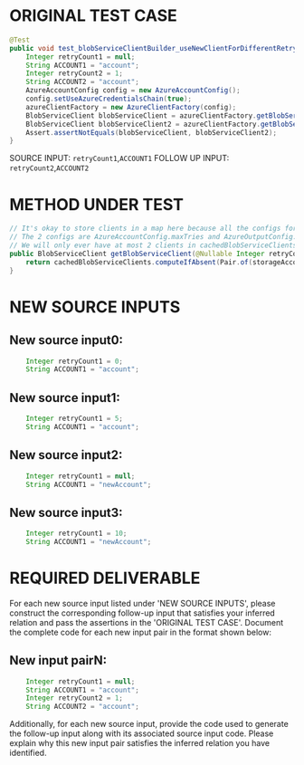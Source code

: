 # ORIGINAL TEST CASE
```java
@Test
public void test_blobServiceClientBuilder_useNewClientForDifferentRetryCount() {
    Integer retryCount1 = null;
    String ACCOUNT1 = "account";
    Integer retryCount2 = 1;
    String ACCOUNT2 = "account";
    AzureAccountConfig config = new AzureAccountConfig();
    config.setUseAzureCredentialsChain(true);
    azureClientFactory = new AzureClientFactory(config);
    BlobServiceClient blobServiceClient = azureClientFactory.getBlobServiceClient(retryCount1, ACCOUNT1);
    BlobServiceClient blobServiceClient2 = azureClientFactory.getBlobServiceClient(retryCount2, ACCOUNT2);
    Assert.assertNotEquals(blobServiceClient, blobServiceClient2);
}

```
SOURCE INPUT: `retryCount1`,`ACCOUNT1`
FOLLOW UP INPUT: `retryCount2`,`ACCOUNT2`


# METHOD UNDER TEST
```java
// It's okay to store clients in a map here because all the configs for specifying azure retries are static, and there are only 2 of them.
// The 2 configs are AzureAccountConfig.maxTries and AzureOutputConfig.maxRetry.
// We will only ever have at most 2 clients in cachedBlobServiceClients per storage account.
public BlobServiceClient getBlobServiceClient(@Nullable Integer retryCount, String storageAccount) {
    return cachedBlobServiceClients.computeIfAbsent(Pair.of(storageAccount, retryCount != null ? retryCount : config.getMaxTries()), key -> buildNewClient(key.rhs, key.lhs));
}

```


# NEW SOURCE INPUTS
## New source input0:
```java
    Integer retryCount1 = 0;
    String ACCOUNT1 = "account";
```

## New source input1:
```java
    Integer retryCount1 = 5;
    String ACCOUNT1 = "account";
```

## New source input2:
```java
    Integer retryCount1 = null;
    String ACCOUNT1 = "newAccount";
```

## New source input3:
```java
    Integer retryCount1 = 10;
    String ACCOUNT1 = "newAccount";
```



# REQUIRED DELIVERABLE
For each new source input listed under 'NEW SOURCE INPUTS', please construct the corresponding follow-up input that satisfies your inferred relation and pass the assertions in the 'ORIGINAL TEST CASE'. Document the complete code for each new input pair in the format shown below:
## New input pairN:
```java
    Integer retryCount1 = null;
    String ACCOUNT1 = "account";
    Integer retryCount2 = 1;
    String ACCOUNT2 = "account";
```

Additionally, for each new source input, provide the code used to generate the follow-up input along with its associated source input code. Please explain why this new input pair satisfies the inferred relation you have identified.